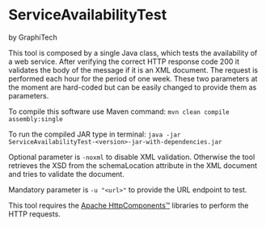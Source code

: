 # ServiceAvailabilityTest
by GraphiTech

This tool is composed by a single Java class, which tests the availability of a web service. After verifying the correct HTTP response code 200 it validates the body of the message if it is an XML document. The request is performed each hour for the period of one week. These two parameters at the moment are hard-coded but can be easily changed to provide them as parameters.

To compile this software use Maven command: `mvn clean compile assembly:single`

To run the compiled JAR type in terminal: `java -jar ServiceAvailabilityTest-<version>-jar-with-dependencies.jar`

Optional parameter is `-noxml` to disable XML validation.
Otherwise the tool retrieves the XSD from the schemaLocation attribute in the XML document and tries to validate the document.

Mandatory parameter is `-u "<url>"` to provide the URL endpoint to test.

This tool requires the [Apache HttpComponents™](https://hc.apache.org/) libraries to perform the HTTP requests.
